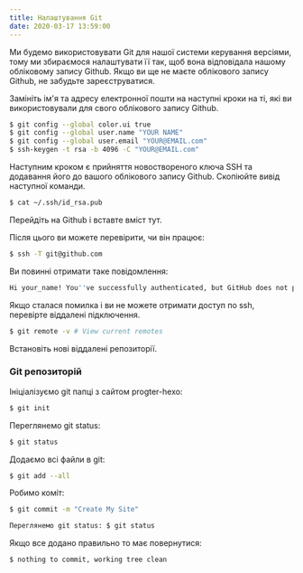 ```yaml
---
title: Налаштування Git
date: 2020-03-17 13:59:00
---
```

Ми будемо використовувати Git для нашої системи керування версіями, тому ми збираємося налаштувати її так, щоб вона відповідала нашому обліковому запису Github. Якщо ви ще не маєте облікового запису Github, не забудьте зареєструватися.

Замініть ім'я та адресу електронної пошти на наступні кроки на ті, які ви використовували для свого облікового запису Github.

```bash
$ git config --global color.ui true
$ git config --global user.name "YOUR NAME"
$ git config --global user.email "YOUR@EMAIL.com"
$ ssh-keygen -t rsa -b 4096 -C "YOUR@EMAIL.com"
```

Наступним кроком є ​​прийняття новоствореного ключа SSH та додавання його до вашого облікового запису Github. Скопіюйте вивід наступної команди.

```bash
$ cat ~/.ssh/id_rsa.pub
```

Перейдіть на Github і вставте вміст тут.

Після цього ви можете перевірити, чи він працює:

```bash
$ ssh -T git@github.com
```

Ви повинні отримати таке повідомлення:

```bash
Hi your_name! You''ve successfully authenticated, but GitHub does not provide shell access.
```

Якщо сталася помилка і ви не можете отримати доступ по ssh, перевірте віддалені підключення.

```bash
$ git remote -v # View current remotes
```

Встановіть нові віддалені репозиторії.

### Git репозиторій

Ініціалізуємо git папці з сайтом progter-hexo:

```bash
$ git init
```

Переглянемо git status:

```bash
$ git status
```

Додаємо всі файли в git:

```bash
$ git add --all
```

Робимо коміт:

```bash
$ git commit -m "Create My Site"
```

```bash
Переглянемо git status: $ git status
```

Якщо все додано правильно то має повернутися:

```bash
$ nothing to commit, working tree clean
```
